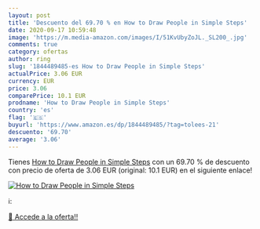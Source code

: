 ```yaml
---
layout: post
title: 'Descuento del 69.70 % en How to Draw People in Simple Steps'
date: 2020-09-17 10:59:48
image: 'https://m.media-amazon.com/images/I/51KvUbyZoJL._SL200_.jpg'
comments: true
category: ofertas
author: ring
slug: '1844489485-es How to Draw People in Simple Steps'
actualPrice: 3.06 EUR
currency: EUR
price: 3.06
comparePrice: 10.1 EUR
prodname: 'How to Draw People in Simple Steps'
country: 'es'
flag: '🇪🇸'
buyurl: 'https://www.amazon.es/dp/1844489485/?tag=tolees-21'
descuento: '69.70'
average: '3.06'
---
```


Tienes [How to Draw People in Simple Steps](https://www.amazon.es/dp/1844489485/?tag=tolees-21) con un 69.70 % de descuento con precio de oferta de 3.06 EUR (original: 10.1 EUR) en el siguiente enlace!

[![How to Draw People in Simple Steps](https://m.media-amazon.com/images/I/51KvUbyZoJL._SL200_.jpg)](https://www.amazon.es/dp/1844489485/?tag=tolees-21)

ℹ️:


[🛒 Accede a la oferta!!](https://www.amazon.es/dp/1844489485/?tag=tolees-21)
